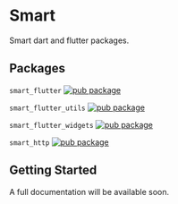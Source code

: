 # Smart

Smart dart and flutter packages.

## Packages

`smart_flutter` [![pub package](https://img.shields.io/pub/v/smart_flutter.svg)](https://pub.dev/packages/smart_flutter)

`smart_flutter_utils` [![pub package](https://img.shields.io/pub/v/smart_flutter_utils.svg)](https://pub.dev/packages/smart_flutter_utils)

`smart_flutter_widgets` [![pub package](https://img.shields.io/pub/v/smart_flutter_widgets.svg)](https://pub.dev/packages/smart_flutter_widgets)

`smart_http` [![pub package](https://img.shields.io/pub/v/smart_http.svg)](https://pub.dev/packages/smart_http)

## Getting Started

A full documentation will be available soon.
